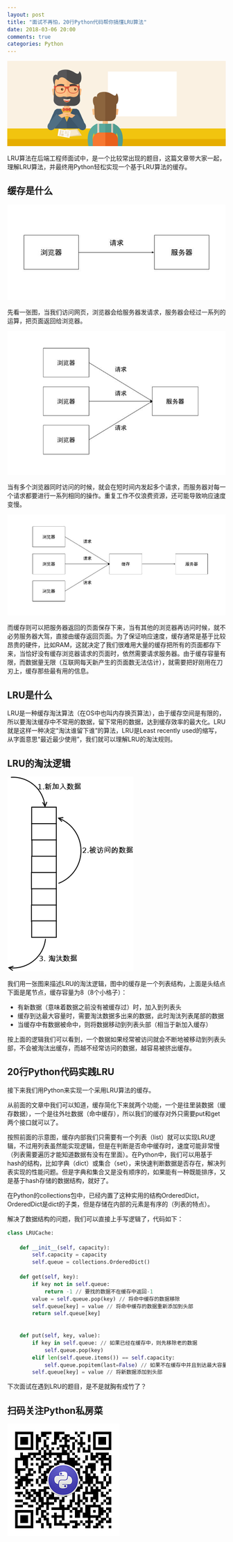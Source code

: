 ```yaml
---
layout: post
title: "面试不再怕，20行Python代码帮你搞懂LRU算法"
date: 2018-03-06 20:00
comments: true
categories: Python
---
```


![](/upload/20180306_01.png)

LRU算法在后端工程师面试中，是一个比较常出现的题目，这篇文章带大家一起，理解LRU算法，并最终用Python轻松实现一个基于LRU算法的缓存。

## 缓存是什么

![](/upload/20180306_02.jpg)

先看一张图，当我们访问网页，浏览器会给服务器发请求，服务器会经过一系列的运算，把页面返回给浏览器。

![](/upload/20180306_03.jpg)

当有多个浏览器同时访问的时候，就会在短时间内发起多个请求，而服务器对每一个请求都要进行一系列相同的操作。重复工作不仅浪费资源，还可能导致响应速度变慢。

![](/upload/20180306_04.jpg)

而缓存则可以把服务器返回的页面保存下来，当有其他的浏览器再访问时候，就不必劳服务器大驾，直接由缓存返回页面。为了保证响应速度，缓存通常是基于比较昂贵的硬件，比如RAM，这就决定了我们很难用大量的缓存把所有的页面都存下来，当恰好没有缓存浏览器请求的页面时，依然需要请求服务器。由于缓存容量有限，而数据量无限（互联网每天新产生的页面数无法估计），就需要把好刚用在刀刃上，缓存那些最有用的信息。

## LRU是什么

LRU是一种缓存淘汰算法（在OS中也叫内存换页算法），由于缓存空间是有限的，所以要淘汰缓存中不常用的数据，留下常用的数据，达到缓存效率的最大化。LRU就是这样一种决定“淘汰谁留下谁”的算法，LRU是Least recently used的缩写，从字面意思“最近最少使用”，我们就可以理解LRU的淘汰规则。

## LRU的淘汰逻辑

![](/upload/20180306_05.png)

我们用一张图来描述LRU的淘汰逻辑，图中的缓存是一个列表结构，上面是头结点下面是尾节点，缓存容量为8（8个小格子）：

- 有新数据（意味着数据之前没有被缓存过）时，加入到列表头
- 缓存到达最大容量时，需要淘汰数据多出来的数据，此时淘汰列表尾部的数据
- 当缓存中有数据被命中，则将数据移动到列表头部（相当于新加入缓存）

按上面的逻辑我们可以看到，一个数据如果经常被访问就会不断地被移动到列表头部，不会被淘汰出缓存，而越不经常访问的数据，越容易被挤出缓存。

## 20行Python代码实践LRU

接下来我们用Python来实现一个采用LRU算法的缓存。

从前面的文章中我们可以知道，缓存简化下来就两个功能，一个是往里装数据（缓存数据），一个是往外吐数据（命中缓存），所以我们的缓存对外只需要put和get两个接口就可以了。

按照前面的示意图，缓存内部我们只需要有一个列表（list）就可以实现LRU逻辑，不过用列表虽然能实现逻辑，但是在判断是否命中缓存时，速度可能非常慢（列表需要遍历才能知道数据有没有在里面）。在Python中，我们可以用基于hash的结构，比如字典（dict）或集合（set），来快速判断数据是否存在，解决列表实现的性能问题。但是字典和集合又是没有顺序的，如果能有一种既能排序，又是基于hash存储的数据结构，就好了。

在Python的collections包中，已经内置了这种实用的结构OrderedDict，OrderedDict是dict的子类，但是存储在内部的元素是有序的（列表的特点）。

解决了数据结构的问题，我们可以直接上手写逻辑了，代码如下：

```python
class LRUCache:

    def __init__(self, capacity):
        self.capacity = capacity
        self.queue = collections.OrderedDict()
    
    def get(self, key):
        if key not in self.queue:
            return -1 // 要找的数据不在缓存中返回-1
        value = self.queue.pop(key) // 将命中缓存的数据移除
        self.queue[key] = value // 将命中缓存的数据重新添加到头部
        return self.queue[key]
        

    def put(self, key, value):
        if key in self.queue: // 如果已经在缓存中，则先移除老的数据
            self.queue.pop(key)
        elif len(self.queue.items()) == self.capacity:
            self.queue.popitem(last=False) // 如果不在缓存中并且到达最大容量，则把最后的数据淘汰
        self.queue[key] = value // 将新数据添加到头部
```

下次面试在遇到LRU的题目，是不是就胸有成竹了？

## 扫码关注Python私房菜

![](/upload/wechat-qrcode.jpg)
